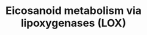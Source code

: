 ---
annotations:
- id: PW:0000462
  parent: classic metabolic pathway
  type: Pathway Ontology
  value: lipoxygenase mediated pathway of arachidonic acid metabolism
- id: PW:0000485
  parent: classic metabolic pathway
  type: Pathway Ontology
  value: eicosanoid metabolic pathway
authors:
- Eoinfahy
- Ryanmiller
- DeSl
- Egonw
- Eweitz
- Conroy lipids
- Khanspers
citedin: ''
communities:
- Lipids
description: 'This pathway is inspired by the [Lipidmaps>Eicosanoids Pathway expended
  pathway display](https://lipidmaps.org/pathway/pathways_maps). Eicosanoids are a
  large group of compounds metabolised from arachidonic acid (AA), either via cyclooxygenases
  (COX) [WP4347](https://www.wikipathways.org/index.php/Pathway:WP4347), lipooxygenases(LOX)
  [WP4348](https://www.wikipathways.org/index.php/Pathway:WP4348), or cytochrome P450
  monooxygenases (CYP) [WP4349](https://www.wikipathways.org/index.php/Pathway:WP4349).
  This pathway visualises the second route, via LOX. '
last-edited: 2025-03-11
ndex: null
organisms:
- Mus musculus
redirect_from:
- /index.php/Pathway:WP4348
- /instance/WP4348
- /instance/WP4348_r137934
revision: r137934
schema-jsonld:
- '@context': https://schema.org/
  '@id': https://wikipathways.github.io/pathways/WP4348.html
  '@type': Dataset
  creator:
    '@type': Organization
    name: WikiPathways
  description: 'This pathway is inspired by the [Lipidmaps>Eicosanoids Pathway expended
    pathway display](https://lipidmaps.org/pathway/pathways_maps). Eicosanoids are
    a large group of compounds metabolised from arachidonic acid (AA), either via
    cyclooxygenases (COX) [WP4347](https://www.wikipathways.org/index.php/Pathway:WP4347),
    lipooxygenases(LOX) [WP4348](https://www.wikipathways.org/index.php/Pathway:WP4348),
    or cytochrome P450 monooxygenases (CYP) [WP4349](https://www.wikipathways.org/index.php/Pathway:WP4349).
    This pathway visualises the second route, via LOX. '
  keywords:
  - 11-trans-LTC4
  - 11-trans-LTD4
  - 11-trans-LTE4
  - 12-epi-LTB4
  - 12-oxo-LTB4
  - 12-oxoETE
  - 12S-HETE
  - 12S-HpETE
  - 13,14-dihydro-15-oxo-LXA4
  - 15-oxo-LXA4
  - 15-oxoETE
  - 15S-HETE
  - 15S-HpETE
  - 18-carboxy-dinor-LTB4
  - 20-carboxy-LTB4
  - 20-hydroxy-LTB4
  - '20-oxo-leukotriene B4 '
  - 5,6-Ep-15S-HETE
  - 5-oxoETE
  - 5S-HETE
  - 5S-HpETE
  - 6-trans-12-epi-delta-LTB4
  - 6-trans-delta-LTB4
  - 8-HpETE
  - 8S-HETE
  - Acaa1a
  - Acox1
  - Acox2
  - Acox3
  - Alox12
  - Alox15
  - Alox5
  - Arachidonic acid
  - Cyp4a10
  - Cyp4a12a
  - Cyp4a12b
  - Cyp4f14
  - Cyp4f18
  - Cyp4f3
  - Dpep1
  - Dpep2
  - EXA4
  - EXC4
  - EXD4
  - EXE4
  - Ehhadh
  - Ephx2
  - Ggt1
  - Ggt5
  - Gpx1
  - Gpx4
  - HXA3
  - HXB3
  - Hpgd
  - LTA4
  - LTB4
  - LTC4
  - LTD4
  - LTE4
  - LXA4
  - LXB4
  - Lta4h
  - Ltc4s
  - Mgst2
  - Mgst3
  - Ptgr1
  - Ptgr2
  - Trioxilin A3
  - Trioxilin B3
  license: CC0
  name: Eicosanoid metabolism via lipoxygenases (LOX)
seo: CreativeWork
title: Eicosanoid metabolism via lipoxygenases (LOX)
wpid: WP4348
---